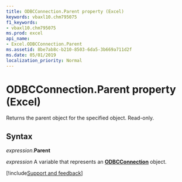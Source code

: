 ```yaml
---
title: ODBCConnection.Parent property (Excel)
keywords: vbaxl10.chm795075
f1_keywords:
- vbaxl10.chm795075
ms.prod: excel
api_name:
- Excel.ODBCConnection.Parent
ms.assetid: 8be7ab8c-b210-8503-6da5-3b669a711d2f
ms.date: 05/01/2019
localization_priority: Normal
---
```



# ODBCConnection.Parent property (Excel)

Returns the parent object for the specified object. Read-only.


## Syntax

_expression_.**Parent**

_expression_ A variable that represents an **[ODBCConnection](Excel.ODBCConnection.md)** object.




[!include[Support and feedback](~/includes/feedback-boilerplate.md)]